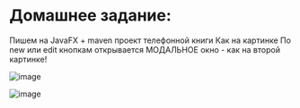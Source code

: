 # Домашнее задание:
Пишем на JavaFX + maven проект телефонной книги
Как на картинке
По new или edit кнопкам открывается МОДАЛЬНОЕ окно - как на второй картинке!

![image](https://user-images.githubusercontent.com/71222580/161538950-10d2f612-4d16-4ecd-a7ee-7863b09455b4.png)

![image](https://user-images.githubusercontent.com/71222580/161538971-866e3c92-f937-4182-a536-e3da3448b984.png)
